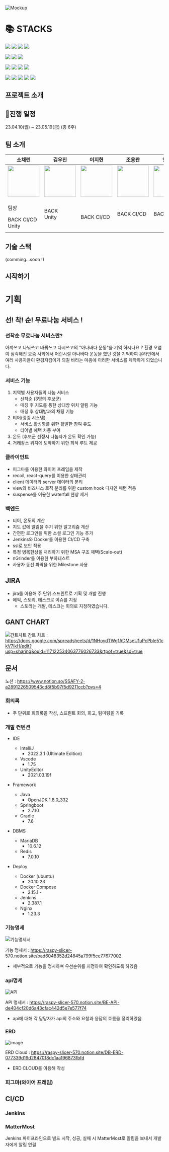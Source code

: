 ![Mockup](https://user-images.githubusercontent.com/57563053/233238293-7b20c1dd-4e19-44c3-8efa-278f8066fef1.jpg)

<h1>📚 STACKS</h1>

<img src="https://img.shields.io/badge/java-007396?style=for-the-badge&logo=java&logoColor=white">&nbsp;<img src="https://img.shields.io/badge/HTML-E34F26?style=for-the-badge&logo=html5&logoColor=white">&nbsp;<img src="https://img.shields.io/badge/CSS-1572B6?style=for-the-badge&logo=css3&logoColor=white">&nbsp;<img src="https://img.shields.io/badge/javascript-F7DF1E?style=for-the-badge&logo=javascript&logoColor=black">


<img src="https://img.shields.io/badge/springboot-6DB33F?style=for-the-badge&logo=springboot&logoColor=white">&nbsp;<img src="https://img.shields.io/badge/springsecurity-6DB33F?style=for-the-badge&logo=springsecurity&logoColor=white">&nbsp;<img src="https://img.shields.io/badge/mysql-4479A1?style=for-the-badge&logo=mysql&logoColor=white">

<img src="https://img.shields.io/badge/git-F05032?style=for-the-badge&logo=git&logoColor=white">&nbsp;<img src="https://img.shields.io/badge/gradle-02303A?style=for-the-badge&logo=gradle&logoColor=white">&nbsp;<img src="https://img.shields.io/badge/socket.io-010101?style=for-the-badge&logo=socket.io&logoColor=white">&nbsp;<img src="https://img.shields.io/badge/GitLab-FC6D26?style=for-the-badge&logo=GitLab&logoColor=white">

<img src="https://img.shields.io/badge/amazonaws-232F3E?style=for-the-badge&logo=amazonaws&logoColor=white">&nbsp;<img src="https://img.shields.io/badge/Docker-2496ED?style=for-the-badge&logo=Docker&logoColor=white">&nbsp;<img src="https://img.shields.io/badge/Nginx-009639?style=for-the-badge&logo=nginx&logoColor=white">&nbsp;<img src="https://img.shields.io/badge/Jenkins-D24939?style=for-the-badge&logo=Jenkins&logoColor=white">&nbsp;<img src="https://img.shields.io/badge/mattermost-0058CC?style=for-the-badge&logo=mattermost&logoColor=white">


## 프로젝트 소개


## 📆진행 일정

23.04.10(월) ~ 23.05.19(금) (총 6주)

## 팀 소개

| 소채린                                                                                                                                         | 김우진                                                                                                                                          | 이지현                                                                                                                                          | 조용관                                                                                                                                         | 양연호                                                                                                                                         | 한상준                                                                                                                                          |
| ---------------------------------------------------------------------------------------------------------------------------------------------- | ----------------------------------------------------------------------------------------------------------------------------------------------- | ----------------------------------------------------------------------------------------------------------------------------------------------- | ---------------------------------------------------------------------------------------------------------------------------------------------- | ---------------------------------------------------------------------------------------------------------------------------------------------- | ----------------------------------------------------------------------------------------------------------------------------------------------- |
| <img src="https://user-images.githubusercontent.com/77334903/233312605-d4148bb4-accf-45e0-804f-42a5e4c34777.jpg" width = "100" height = "100"> | <img src="https://user-images.githubusercontent.com/77334903/233312704-db455c8f-2f22-47fd-a8ca-c37cc18dd548.jpg" width = "100" height = "100"> | <img src="https://user-images.githubusercontent.com/77334903/233312827-6a249d55-dd73-4c2f-a923-3bd0a5aeea1e.jpg" width = "100" height = "100"> | <img src="https://user-images.githubusercontent.com/77334903/233373805-7d17b4fc-1abd-4126-801d-94b3bf165105.jpg" width = "100" height = "100"> | <img src="https://user-images.githubusercontent.com/77334903/233312215-46012df9-0b9e-4ad3-8e3d-25a2384ac4ab.jpg" width = "100" height = "100"> | <img src="https://user-images.githubusercontent.com/77334903/233373797-c69a915f-1c1f-420c-90d7-d7a3855390f4.jpg" width = "100" height = "100"> |
| <p>팀장</p>BACK CI/CD <br> Unity <br>                                                                                                | BACK <br> Unity <br>                                                                                                                     | <br> BACK CI/CD                                                                                                                 | BACK CI/CD <br>                                                                                         | BACK CI/CD                                                                                          | 프론트 <br> 디자인 <br> UX/UI                                                                                                |
|                                                                                                                                                |                                                             |                                                                                                         |                                                                                                                                                |                                                                                                                                                |                                                                                                                                                 |

## 기술 스택

(comming...soon !)

## 시작하기

# 기획

## 선! 착! 순! 무료나눔 서비스 !

### 선착순 무료나눔 서비스란?

아껴쓰고 나눠쓰고 바꿔쓰고 다시쓰고의 "아나바다 운동"을 기억 하시나요 ? 환경 오염이 심각해진 요즘 사회에서 어린시절 아나바다 운동을 했던 것을 기억하여 온라인에서 여러 사용자들이 환경지킴이가 되길 바라는 마음에 이러한 서비스를 제작하게 되었습니다.

### 서비스 기능

1. 지역별 사용자들의 나눔 서비스 
    - 선착순 (3명의 후보군)
    - 매칭 후 지도를 통한 상대방 위치 알림 기능
    - 매칭 후 상대방과의 채팅 기능
2. 티어(랭킹 시스템)
    - 서비스 활성화를 위한 활발한 참여 유도
    - 티어별 혜택 차등 부여
3. 온도 (후보군 선정시 나눔자가 온도 확인 가능)
4. 거래장소 위치에 도착하기 위한 최적 루트 제공


### 클라이언트

- 피그마를 이용한 와이어 프레임을 제작
- recoil, react-query를 이용한 상태관리
- client 데이터와 server 데이터의 분리
- view와 비즈니스 로직 분리를 위한 custom hook 디자인 패턴 적용
- suspense를 이용한 waterfall 현상 제거

### 백엔드

- 티어, 온도의 계산 
- 지도 값에 알림을 주기 위한 알고리즘 계산
- 간편한 로그인을 위한 소셜 로그인 기능 추가 
- Jenkins와 Docker를 이용한 CI/CD 구축
- ssl로 보안 적용
- 특정 병목현상을 처리하기 위한 MSA 구조 채택(Scale-out)
- nGrinder를 이용한 부하테스트
- 사용자 동선 파악을 위한 Milestone 사용

## JIRA

- jira를 이용해 주 단위 스프린트로 기획 및 개발 진행
- 에픽, 스토리, 테스크로 이슈를 지정
  - 스토리는 개발, 테스크는 회의로 지정하였습니다.


## GANT CHART

![간트차트](https://user-images.githubusercontent.com/77334903/233376264-6886f7b1-0a3b-4b7d-9c9f-3c76398d89e6.png)
간트 차트 : https://docs.google.com/spreadsheets/d/1NHoydTWg1ADMseU1uPcPble51ckV7ikH/edit?usp=sharing&ouid=117122534063776026733&rtpof=true&sd=true  


## 문서
노션 : https://www.notion.so/SSAFY-2-a2891226509543cd8f5b97f5d9211ccb?pvs=4  


### 회의록

- 주 단위로 회의록을 작성, 스프린트 회의, 회고, 팀미팅을 기록

### 개발 컨벤션

- IDE

  - IntelliJ
    - 2022.3.1 (Ultimate Edition)
  - Vscode
    - 1.75
  - UnityEditor
    - 2021.03.19f

- Framework
  - Java
    - OpenJDK 1.8.0_332
  - Springboot
    - 2.7.10
  - Gradle
    - 7.6
- DBMS

  - MariaDB
    - 10.6.12 
  - Redis
    - 7.0.10

- Deploy

  - Docker (ubuntu)
    - 20.10.23
  - Docker Compose
    - 2.15.1 -
  - Jenkins
    - 2.387.1   
  - Nginx
    - 1.23.3



### 기능명세
![기능명세서](https://user-images.githubusercontent.com/77334903/233376949-1b35d945-76b8-4e9e-9586-178605d6e087.png)


기능 명세서 : https://raspy-slicer-570.notion.site/bad6048352d24845a799f5ce77677002  

- 세부적으로 기능을 명시하며 우선순위를 지정하여 확인하도록 하였음

### api명세

![API](https://user-images.githubusercontent.com/77334903/233377179-9d3511dd-430c-4bbf-949f-bc5abba94bc1.png)

API 명세서 : https://raspy-slicer-570.notion.site/BE-API-de404cf20d6a43cfac442d5e7e577f74  

- api에 대해 각 담당자가 api의 주소와 요청과 응답의 흐름을 정리하였음

### ERD

  ![image](https://user-images.githubusercontent.com/77334903/233377494-ce20d87d-ae93-4deb-bcd0-14260caacf1b.png)

  ERD Cloud : https://raspy-slicer-570.notion.site/DB-ERD-077339d19d2847018dc1aa196873fbfd  

  - ERD CLOUD를 이용해 작성

### 피그마(와이어 프레임)


## CI/CD

### Jenkins

### MatterMost


Jenkins 파이프라인으로 빌드 시작, 성공, 실패 시 MatterMost로 알림을 보내서 개발자에게 알림 연결
